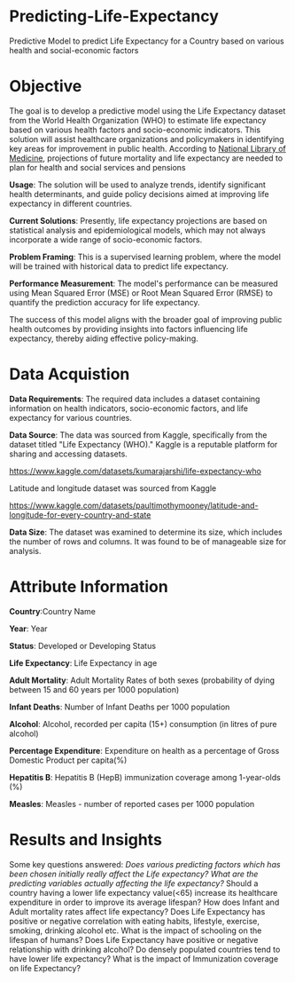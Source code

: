 # Predicting-Life-Expectancy
Predictive Model to predict Life Expectancy for a Country based on various health and social-economic factors

# Objective
The goal is to develop a predictive model using the Life Expectancy dataset from the World Health Organization (WHO) to estimate life expectancy based on various health factors and socio-economic indicators. This solution will assist healthcare organizations and policymakers in identifying key areas for improvement in public health. According to [National Library of Medicine](https://www.ncbi.nlm.nih.gov/pmc/articles/PMC5387671/#:~:text=3-,Projections%20of%20future%20mortality%20and%20life%20expectancy%20are%20needed%20to,comparison%20of%20a%20few%20models.), projections of future mortality and life expectancy are needed to plan for health and social services and pensions

**Usage**: The solution will be used to analyze trends, identify significant health determinants, and guide policy decisions aimed at improving life expectancy in different countries.

**Current Solutions**: Presently, life expectancy projections are based on statistical analysis and epidemiological models, which may not always incorporate a wide range of socio-economic factors.

**Problem Framing**: This is a supervised learning problem, where the model will be trained with historical data to predict life expectancy. 

**Performance Measurement**: The model's performance can be measured using Mean Squared Error (MSE) or Root Mean Squared Error (RMSE) to quantify the prediction accuracy for life expectancy.

The success of this model aligns with the broader goal of improving public health outcomes by providing insights into factors influencing life expectancy, thereby aiding effective policy-making.

# Data Acquistion
**Data Requirements**: The required data includes a dataset containing information on health indicators, socio-economic factors, and life expectancy for various countries.

**Data Source**: The data was sourced from Kaggle, specifically from the dataset titled "Life Expectancy (WHO)." Kaggle is a reputable platform for sharing and accessing datasets.

https://www.kaggle.com/datasets/kumarajarshi/life-expectancy-who

Latitude and longitude dataset was sourced from Kaggle

https://www.kaggle.com/datasets/paultimothymooney/latitude-and-longitude-for-every-country-and-state

**Data Size**: The dataset was examined to determine its size, which includes the number of rows and columns. It was found to be of manageable size for analysis.

# Attribute Information
**Country**:Country Name

**Year**: Year

**Status**: Developed or Developing Status

**Life Expectancy**: Life Expectancy in age

**Adult Mortality**: Adult Mortality Rates of both sexes (probability of dying between 15 and 60 years per 1000 population)

**Infant Deaths**: Number of Infant Deaths per 1000 population

**Alcohol**: Alcohol, recorded per capita (15+) consumption (in litres of pure alcohol)

**Percentage Expenditure**: Expenditure on health as a percentage of Gross Domestic Product per capita(%)

**Hepatitis B**: Hepatitis B (HepB) immunization coverage among 1-year-olds (%)

**Measles**: Measles - number of reported cases per 1000 population

# Results and Insights
Some key questions answered:
*Does various predicting factors which has been chosen initially really affect the Life expectancy? What are the predicting variables actually affecting the life expectancy?*
Should a country having a lower life expectancy value(<65) increase its healthcare expenditure in order to improve its average lifespan?
How does Infant and Adult mortality rates affect life expectancy?
Does Life Expectancy has positive or negative correlation with eating habits, lifestyle, exercise, smoking, drinking alcohol etc.
What is the impact of schooling on the lifespan of humans?
Does Life Expectancy have positive or negative relationship with drinking alcohol?
Do densely populated countries tend to have lower life expectancy?
What is the impact of Immunization coverage on life Expectancy?
